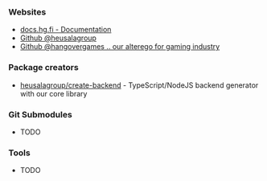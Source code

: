### Websites

 * [docs.hg.fi - Documentation](https://docs.hg.fi)
 * [Github @heusalagroup](https://github.com/heusalagroup)
 * [Github @hangovergames .. our alterego for gaming industry](https://github.com/hangovergames)

### Package creators

 * [heusalagroup/create-backend](https://github.com/heusalagroup/create-backend) - TypeScript/NodeJS backend generator with our core library

### Git Submodules

 * TODO

### Tools

 * TODO

